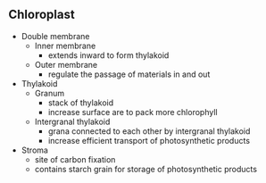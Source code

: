 ## Chloroplast
- Double membrane
	- Inner membrane
		- extends inward to form thylakoid
	- Outer membrane
		- regulate the passage of materials in and out
- Thylakoid
	- Granum
		- stack of thylakoid
		- increase surface are to pack more chlorophyll
	- Intergranal thylakoid
		- grana connected to each other by intergranal thylakoid
		- increase efficient transport of photosynthetic products
- Stroma
	- site of carbon fixation
	- contains starch grain for storage of photosynthetic products